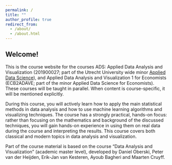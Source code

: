 ```yaml
---
permalink: /
title: ""
author_profile: true
redirect_from:
  - /about/
  - /about.html
---
```


## Welcome!

<div class="text-justify">

This is the course website for the courses ADS: Applied Data Analysis and Visualization (201900027; part of the Utrecht University wide minor <a href="https://students.uu.nl/en/academics/minors/applied-data-science" target="_blank">Applied Data Science</a>), and Applied Data Analysis and Visualization 1 for Economists (ECB2ADAVE; part of the minor Applied Data Science for Economists). These courses will be taught in parallel. When content is course-specific, it will be mentioned explicitly.

</div>

<div class="text-justify">

During this course, you will actively learn how to apply the main statistical methods in data analysis and how to use machine learning algorithms and visualizing techniques. The course has a strongly practical, hands-on focus: rather than focusing on the mathematics and background of the discussed techniques, you will gain hands-on experience in using them on real data during the course and interpreting the results. This course covers both classical and modern topics in data analysis and visualization.

</div>

<div class="text-justify">

Part of the course material is based on the course “Data Analysis and Visualization” (academic master level), developed by Daniel Oberski, Peter van der Heijden, Erik-Jan van Kesteren, Ayoub Bagheri and Maarten Cruyff.

</div>
